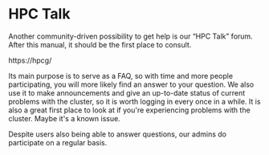 # HPC Talk

Another community-driven possibility to get help is our “HPC Talk” forum. After this manual, it should be the first place to consult.

https://hpcg/

Its main purpose is to serve as a FAQ, so with time and more people participating, you will more likely find an answer to your question.
We also use it to make announcements and give an up-to-date status of current problems with the cluster, so it is worth logging in every once in a while.
It is also a great first place to look at if you're experiencing problems with the cluster.
Maybe it's a known issue.

Despite users also being able to answer questions, our admins do participate on a regular basis.
